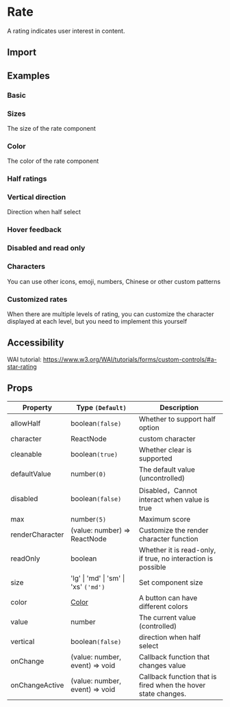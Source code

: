 # Rate

A rating indicates user interest in content.

## Import

<!--{include:<import-guide>}-->

## Examples

### Basic

<!--{include:`basic.md`}}-->

### Sizes

The size of the rate component

<!--{include:`size.md`}}-->

### Color

The color of the rate component

<!--{include:`color.md`}}-->

### Half ratings

<!--{include:`half-select.md`}}-->

### Vertical direction

Direction when half select

<!--{include:`vertical.md`}}-->

### Hover feedback

<!--{include:`hover.md`}}-->

### Disabled and read only

<!--{include:`disabled.md`}}-->

### Characters

You can use other icons, emoji, numbers, Chinese or other custom patterns

<!--{include:`character.md`}}-->

### Customized rates

When there are multiple levels of rating, you can customize the character displayed at each level, but you need to implement this yourself

<!--{include:`custom-character.md`}}-->

## Accessibility

WAI tutorial: https://www.w3.org/WAI/tutorials/forms/custom-controls/#a-star-rating

## Props

| Property        | Type `(Default)`                                  | Description                                                   |
| --------------- | ------------------------------------------------- | ------------------------------------------------------------- |
| allowHalf       | boolean`(false)`                                  | Whether to support half option                                |
| character       | ReactNode                                         | custom character                                              |
| cleanable       | boolean`(true)`                                   | Whether clear is supported                                    |
| defaultValue    | number`(0)`                                       | The default value (uncontrolled)                              |
| disabled        | boolean`(false)`                                  | Disabled，Cannot interact when value is true                  |
| max             | number`(5)`                                       | Maximum score                                                 |
| renderCharacter | (value: number) => ReactNode                      | Customize the render character function                       |
| readOnly        | boolean                                           | Whether it is read-only, if true, no interaction is possible  |
| size            | 'lg' &#124; 'md' &#124; 'sm' &#124; 'xs' `('md')` | Set component size                                            |
| color           | [Color](#code-ts-color-code)                      | A button can have different colors                            |
| value           | number                                            | The current value (controlled)                                |
| vertical        | boolean`(false)`                                  | direction when half select                                    |
| onChange        | (value: number, event) => void                    | Callback function that changes value                          |
| onChangeActive  | (value: number, event) => void                    | Callback function that is fired when the hover state changes. |

<!--{include:(_common/types/color.md)}-->
